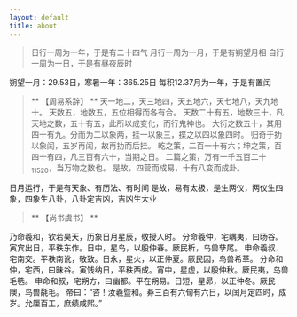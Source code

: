 ```yaml
---
layout: default
title: about
---
```


> 日行一周为一年，于是有二十四气
> 月行一周为一月，于是有朔望月相
> 自行一周为一日，于是有昼夜辰时

朔望一月：29.53日，寒暑一年：365.25日
每积12.37月为一年，于是有置闰

> ** 【周易系辞】 **
> 天一地二，天三地四，天五地六，天七地八，天九地十。
> 天数五，地数五，五位相得而各有合。
> 天数二十有五，地数三十，凡天地之数，五十有五，此所以成变化，而行鬼神也。
> 大衍之数五十，其用四十有九。分而为二以象两，挂一以象三，揲之以四以象四时。
> 归奇于扐以象闰，五岁再闰，故再扐而后挂。
> 乾之策，二百一十有六；坤之策，百四十有四，凡三百有六十，当期之日。
> 二篇之策，万有一千五百二十<sub>11520</sub>，当万物之数也。
> 是故，四营而成易，十有八变而成卦。

日月运行，于是有天象、有历法、有时间
是故，易有太极，是生两仪，两仪生四象，四象生八卦，八卦定吉凶，吉凶生大业

> ** 【尚书虞书】 **

乃命羲和，钦若昊天，历象日月星辰，敬授人时。
分命羲仲，宅嵎夷，曰旸谷。寅宾出日，平秩东作。日中，星鸟，以殷仲春。厥民析，鸟兽孳尾。
申命羲叔，宅南交。平秩南讹，敬致。日永，星火，以正仲夏。厥民因，鸟兽希革。
分命和仲，宅西，曰昧谷。寅饯纳日，平秩西成。宵中，星虚，以殷仲秋。厥民夷，鸟兽毛毨。
申命和叔，宅朔方，曰幽都。平在朔易。日短，星昴，以正仲冬。厥民隩，鸟兽氄毛。
帝曰：“咨！汝羲暨和。朞三百有六旬有六日，以闰月定四时，成岁。允厘百工，庶绩咸熙。”
